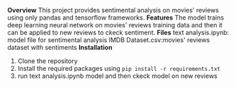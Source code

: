**Overview**
This project provides sentimental analysis on movies' reviews using only pandas and tensorflow frameworks.
**Features**
The model trains deep learning neural network on movies' reviews training data and then it can be applied to new reviews to ckeck sentiment.
**Files**
text analysis.ipynb: model file for sentimental analysis
IMDB Dataset.csv:movies' reviews dataset with sentiments
**Installation**
1. Clone the repository
2. Install the required packages using `pip install -r requirements.txt`
3. run text analysis.ipynb model and then ckeck model on new reviews
